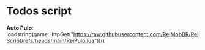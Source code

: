 # Todos script
**Auto Pulo**:
loadstring(game:HttpGet("https://raw.githubusercontent.com/ReiMobBR/ReiScript/refs/heads/main/ReiPulo.lua"))() 
